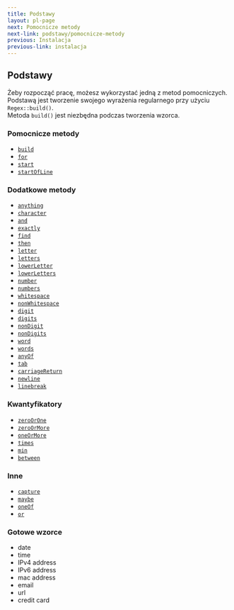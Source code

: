 ```yaml
---
title: Podstawy
layout: pl-page
next: Pomocnicze metody
next-link: podstawy/pomocnicze-metody
previous: Instalacja
previous-link: instalacja
---
```


## Podstawy

Żeby rozpocząć pracę, możesz wykorzystać jedną z metod pomocniczych.  
Podstawą jest tworzenie swojego wyrażenia regularnego przy użyciu `Regex::build()`.  
Metoda `build()` jest niezbędna podczas tworzenia wzorca.

### Pomocnicze metody

- [`build`](podstawy/pomocnicze-metody#build)
- [`for`](podstawy/pomocnicze-metody#for)
- [`start`](podstawy/pomocnicze-metody#start)
- [`startOfLine`](podstawy/pomocnicze-metody#startofline)

### Dodatkowe metody

- [`anything`](podstawy/dodatkowe-metody#anything)
- [`character`](podstawy/dodatkowe-metody#character)
- [`and`](podstawy/dodatkowe-metody#and)
- [`exactly`](podstawy/dodatkowe-metody#exactly)
- [`find`](podstawy/dodatkowe-metody#find)
- [`then`](podstawy/dodatkowe-metody#then)
- [`letter`](podstawy/dodatkowe-metody#letter)
- [`letters`](podstawy/dodatkowe-metody#letters)
- [`lowerLetter`](podstawy/dodatkowe-metody#lowerletter)
- [`lowerLetters`](podstawy/dodatkowe-metody#lowerletters)
- [`number`](podstawy/dodatkowe-metody#number)
- [`numbers`](podstawy/dodatkowe-metody#numbers)
- [`whitespace`](podstawy/dodatkowe-metody#whitespace)
- [`nonWhitespace`](podstawy/dodatkowe-metody#nonwhitespace)
- [`digit`](podstawy/dodatkowe-metody#digit)
- [`digits`](podstawy/dodatkowe-metody#digits)
- [`nonDigit`](podstawy/dodatkowe-metody#nondigit)
- [`nonDigits`](podstawy/dodatkowe-metody#nondigits)
- [`word`](podstawy/dodatkowe-metody#word)
- [`words`](podstawy/dodatkowe-metody#words)
- [`anyOf`](podstawy/dodatkowe-metody#anyof)
- [`tab`](podstawy/dodatkowe-metody#tab)
- [`carriageReturn`](podstawy/dodatkowe-metody#carriagereturn)
- [`newline`](podstawy/dodatkowe-metody#newline)
- [`linebreak`](podstawy/dodatkowe-metody#linebreak)

### Kwantyfikatory

- [`zeroOrOne`](podstawy/kwantyfikatory#zeroorone)
- [`zeroOrMore`](podstawy/kwantyfikatory#zeroormore)
- [`oneOrMore`](podstawy/kwantyfikatory#oneormore)
- [`times`](podstawy/kwantyfikatory#times)
- [`min`](podstawy/kwantyfikatory#min)
- [`between`](podstawy/kwantyfikatory#between)

### Inne

- [`capture`](podstawy/inne#capture)
- [`maybe`](podstawy/inne#maybe)
- [`oneOf`](podstawy/inne#oneof)
- [`or`](podstawy/inne#or)

### Gotowe wzorce

- date
- time
- IPv4 address
- IPv6 address
- mac address
- email
- url
- credit card
